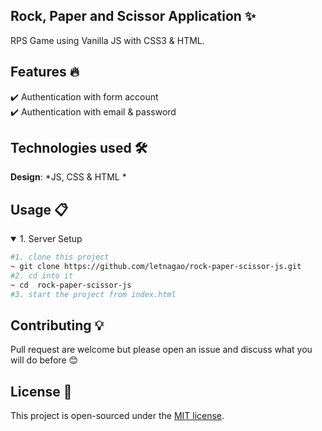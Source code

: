## Rock, Paper and Scissor Application ✨
RPS Game using Vanilla JS with CSS3 & HTML.

## Features 🔥
✔️ Authentication with form account <br />
✔️ Authentication with email & password <br />

## Technologies used 🛠️
**Design**: *JS, CSS & HTML *<br />

## Usage 📋
<details open>
<summary>1. Server Setup</summary>

```bash
#1. clone this project
~ git clone https://github.com/letnagao/rock-paper-scissor-js.git
#2. cd into it
~ cd  rock-paper-scissor-js
#3. start the project from index.html
```
</details>

## Contributing 💡
Pull request are welcome but please open an issue and discuss what you will do before 😊

## License 📄
This project is open-sourced under the [MIT license](https://opensource.org/licenses/MIT).